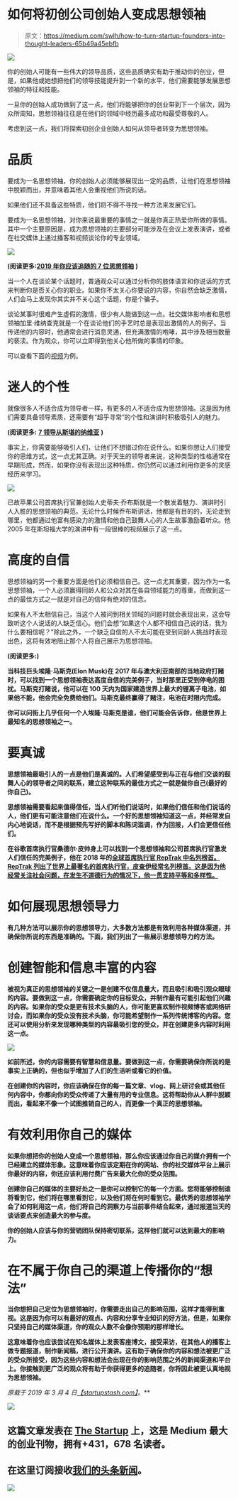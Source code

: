 # 如何将初创公司创始人变成思想领袖

> 原文：<https://medium.com/swlh/how-to-turn-startup-founders-into-thought-leaders-65b49a45ebfb>

![](img/14df3be4d2e6c9ad59fe00df9b4bab21.png)

你的创始人可能有一些伟大的领导品质，这些品质确实有助于推动你的创业，但是，如果他或她想把他们的领导技能提升到一个新的水平，他们需要能够发展思想领袖的特征和技能。

一旦你的创始人成功做到了这一点，他们将能够把你的创业带到下一个层次，因为众所周知，思想领袖往往是在他们的领域中经历最多成功和最受尊敬的人。

考虑到这一点，我们将探索初创企业创始人如何从领导者转变为思想领袖。

# 品质

要成为一名思想领袖，你的创始人必须能够展现出一定的品质，让他们在思想领袖中脱颖而出，并意味着其他人会重视他们所说的话。

如果他们还不具备这些特质，他们将不得不寻找一种方法来发展它们。

要成为一名思想领袖，对你来说最重要的事情之一就是你真正热爱你所做的事情。其中一个主要原因是，成为思想领袖的主要部分可能涉及在会议上发表演讲，或者在社交媒体上通过播客和视频谈论你的专业领域。

![](img/964a2983d940a1462518321e4d84a991.png)

**(阅读更多:**[**2019 年你应该追随的 7 位思想领袖**](https://startupstash.com/7-thought-leaders-you-should-be-following-in-2019/) **)**

当一个人在谈论某个话题时，普通观众可以通过分析你的肢体语言和你说话的方式来判断你是否关心你的职业。如果你不太关心你要说的内容，你自然会缺乏激情，人们会马上发现你其实并不关心这个话题，你是个骗子。

谈论某事时很难产生虚假的激情，很少有人能做到这一点。社交媒体影响者和思想领袖加里·维纳查克就是一个在谈论他们的手艺时总是表现出激情的人的例子。当传递他的内容时，他通常会进行消息灵通，但充满激情的咆哮，其中涉及相当数量的亵渎。作为观众，你可以立即得到他关心他所做的事情的印象。

可以查看下面的[视频](https://www.youtube.com/watch?v=56H5WJlBoT8)为例。

# 迷人的个性

就像很多人不适合成为领导者一样，有更多的人不适合成为思想领袖。这是因为他们需要具备领导素质，还需要有“超乎寻常”的个性和演讲时积极吸引人的魅力。

**(阅读更多:** [**7 领导从斯堪的纳维亚**](https://startupstash.com/leadership-culture-scandinavia/) **)**

事实上，你需要能够吸引人们，让他们不想错过你在说什么。如果你想让人们接受你的思维方式，这一点尤其正确。对于天生的领导者来说，这种类型的性格通常在早期形成，然而，如果你没有表现出这种特质，你仍然可以通过利用你更多的灵感经历来学习。

![](img/d2fd41757e5eda645427c00ae951f981.png)

已故苹果公司首席执行官兼创始人史蒂夫·乔布斯就是一个散发着魅力、演讲时引人入胜的思想领袖的典范。无论什么时候乔布斯讲话，他都是有目的的，无论走到哪里，他都通过他富有感染力的激情和他自己鼓舞人心的人生故事激励着听众。他 2005 年在斯坦福大学的演讲中有一段很棒的视频展示了这一点。

# 高度的自信

思想领袖的另一个重要方面是他们必须相信自己。这一点尤其重要，因为作为一名思想领袖，一个人必须赢得同龄人和公众对其在各自领域能力的尊重，而做到这一点的最佳方式之一就是对自己的信仰有绝对的信念。

如果有人不太相信自己，当这个人被问到相关领域的问题时就会表现出来，这会导致听这个人说话的人缺乏信心。他们会想“如果这个人都不相信自己说的话，我为什么要相信呢？”除此之外，一个缺乏自信的人不太可能在受到同龄人挑战时表现出色，这将有效地阻止那个人将自己展示为思想领袖。

**(阅读更多:**[](https://startupstash.com/effective-thought-leadership/)****)****

**当科技巨头埃隆·马斯克(Elon Musk)在 2017 年与澳大利亚南部的当地政府打赌时，可以找到一个思想领袖表达高度自信的完美例子，当时那里正受到停电的困扰。马斯克打赌说，他可以在 100 天内为国家建造世界上最大的锂离子电池，如果他不能，他会完全免费给他们。马斯克最终赢得了赌注，电池在时限内完成。**

**你可以问街上几乎任何一个人埃隆·马斯克是谁，他们可能会告诉你，他是世界上最知名的思想领袖之一。**

# **要真诚**

**思想领袖最吸引人的一点是他们是真诚的。人们希望感受到与正在与他们交谈的鼓舞人心的领导者之间的联系，建立这种联系的最佳方式之一就是做你自己(最好的你自己)。**

**思想领袖需要看起来值得信任，当人们听他们说话时，如果他们信任和他们说话的人，他们更有可能注意他们在说什么。一个好的思想领袖知道这一点，并经常发自内心地说话，而不是根据预先写好的脚本和陈词滥调，作为回报，人们会更信任他们。**

**在谷歌首席执行官桑德尔·皮帅身上可以找到一个思想领袖和公司首席执行官激发人们信任的完美例子，他在 2018 年的[全球首席执行官 RepTrak 中名列榜首。RepTrak 列出了世界上最著名的首席执行官，皮查伊经常名列榜首。这是因为他经常关注社会问题，在发生不道德行为的情况下，他一贯支持平等和多样性。](https://www.forbes.com/sites/vickyvalet/2018/05/17/the-worlds-most-reputable-ceos-2018/#29658d37705c)**

# **如何展现思想领导力**

**有几种方法可以展示你的思想领导力，大多数方法都是有效利用各种媒体渠道，并确保你所说的东西是准确的。下面，我们列出了一些展示思想领导力的方法。**

# **创建智能和信息丰富的内容**

**被视为真正的思想领袖的关键之一是创建不仅信息量大，而且吸引和吸引观众眼球的内容。要做到这一点，你需要确定你的目标受众，并制作最有可能引起他们兴趣的内容。如果你的受众是更有技术头脑的人，你可能更喜欢制作视频博客或网络研讨会，而如果你的受众没有技术头脑，你可能希望制作一系列传统博客的内容。您还可以使用分析来发现哪种类型的内容最吸引您的受众，并在创建更多内容时利用这一点。**

**![](img/4cffdc7aab2b71eefd4756e2af66d0d4.png)**

**如前所述，你的内容需要有智慧和信息量。要做到这一点，你需要确保你所说的是事实上正确的，但也似乎增加了人们的生活听或看它的价值。**

**在创建你的内容时，你应该确保在你的每一篇文章、vlog、网上研讨会或其他任何内容中，你都向你的受众传递了大量有用的专业信息。这将帮助你从人群中脱颖而出，看起来不像一个试图推销自己的人，而更像一个真正的思想领袖。**

# **有效利用你自己的媒体**

**如果你想把你的创始人变成一个思想领袖，那么你应该通过你自己的媒介拥有一个已经建立的媒体形象。这意味着你应该定期在你的网站、你的社交媒体平台上展示你最好的内容，你还应该利用付费广告来最大化你的受众范围。**

**创建你自己的媒体的主要好处之一是你可以控制它的每一个方面。您将能够控制谁将看到它，他们将在哪里看到它，以及他们将在何时看到它。最优秀的思想领袖学会了如何利用这一点，他们将自己的洞察力与当前事件结合起来，通过报道当天的谈话要点来创造最大的参与度。**

**你的创始人应该与你的营销团队保持密切联系，这样他们就可以达到最大的影响力。**

# **在不属于你自己的渠道上传播你的“想法”**

**当你想把自己定位为思想领袖时，你需要走出自己的影响范围，这样才能得到重视。这是因为你可以有最好的观点、内容和分享专业知识的好方法，但是，如果你只坚持自己的媒体渠道，你的观众人数不会像你预期的那样增长。**

**这意味着你也应该尝试在知名媒体上发表客座博文，接受采访，在其他人的播客上做专题报道，制作新闻稿，进行公开演讲。这有助于确保你的内容和想法被更广泛的受众所接受，因为这些内容和想法会出现在你的影响范围之外的新闻渠道和平台上。你接触到更广泛的观众将有助于你获得更多的追随者，你将因此被更认真地视为思想领袖。**

***原载于 2019 年 3 月 4 日*[*【startupstash.com】*](https://startupstash.com/how-to-turn-your-founder-into-a-thought-leader/)*。***

**[![](img/308a8d84fb9b2fab43d66c117fcc4bb4.png)](https://medium.com/swlh)**

## **这篇文章发表在 [The Startup](https://medium.com/swlh) 上，这是 Medium 最大的创业刊物，拥有+431，678 名读者。**

## **在这里订阅接收[我们的头条新闻](https://growthsupply.com/the-startup-newsletter/)。**

**[![](img/b0164736ea17a63403e660de5dedf91a.png)](https://medium.com/swlh)**